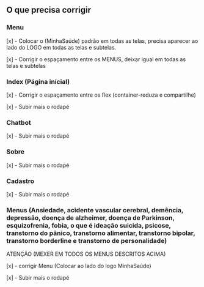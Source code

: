 ## O que precisa corrigir

### Menu
[x] - Colocar o (MinhaSaúde) padrão em todas as telas, precisa aparecer ao lado do LOGO em todas as telas e subtelas.

[x] - Corrigir o espaçamento entre os MENUS, deixar igual em todas as telas e subtelas

### Index (Página inícial)

[x] - Corrigir o espaçamento entre os flex (container-reduza e compartilhe)

[x] - Subir mais o rodapé

### Chatbot

[x] - Subir mais o rodapé

### Sobre

[x] - Subir mais o rodapé

### Cadastro

[x] - Subir mais o rodapé

### Menus (Ansiedade, acidente vascular cerebral, demência, depressão, doença de alzheimer, doença de Parkinson, esquizofrenia, fobia, o que é ideação suicida, psicose, transtorno do pânico, transtorno alimentar, transtorno bipolar, transtorno borderline e transtorno de personalidade)
ATENÇÃO (MEXER EM TODOS OS MENUS DESCRITOS ACIMA)

[x] - corrigir Menu (Colocar ao lado do logo MinhaSaúde) 

[x] - Subir mais o rodapé